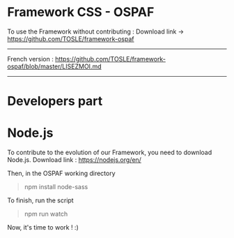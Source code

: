 # Framework CSS - OSPAF

To use the Framework without contributing : 
Download link -> https://github.com/TOSLE/framework-ospaf

______________________________________

French version : https://github.com/TOSLE/framework-ospaf/blob/master/LISEZMOI.md
______________________________________

# Developers part

# Node.js

To contribute to the evolution of our Framework, you need to download Node.js.
Download link : https://nodejs.org/en/

Then, in the OSPAF working directory
> npm install node-sass

To finish, run the script
> npm run watch

Now, it's time to work ! :)
